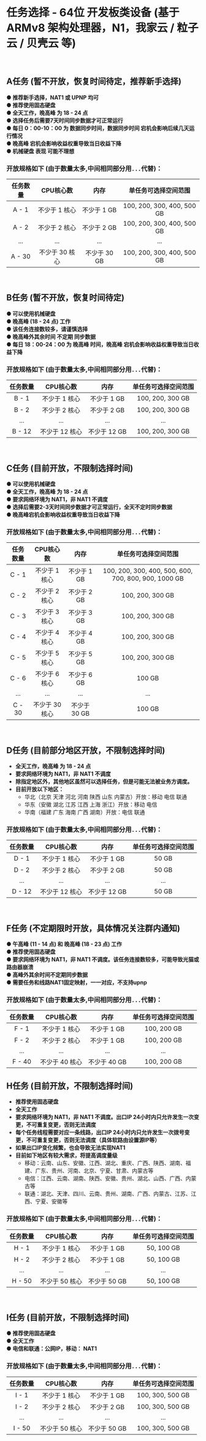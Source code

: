# 任务选择 - 64位 开发板类设备 (基于 ARMv8 架构处理器，N1，我家云 / 粒子云 / 贝壳云 等)
<br>

## A任务 (暂不开放，恢复时间待定，推荐新手选择)
**● 推荐新手选择，NAT1 或 UPNP 均可  
● 推荐使用固态硬盘  
● 全天工作，晚高峰 为 18 - 24 点  
● 选择任务后需要7天时间同步数据才可正常运行  
● 每日 0：00-10：00 为 数据同步时间，数据同步时间 宕机会影响后续几天运行情况  
● 晚高峰 宕机会影响收益权重导致当日收益下降  
● 机械硬盘 表现 可能不理想**  

### 开放规格如下 (由于数量太多,中间相同部分用`...`代替)：
| 任务数量 | CPU核心数 | 内存 | 单任务可选择空间范围 |
| :----:| :----: | :----: | :----: |
| A - 1 | 不少于 1 核心 | 不少于 1 GB | 100, 200, 300, 400, 500 GB |
| A - 2 | 不少于 2 核心 | 不少于 2 GB | 100, 200, 300, 400, 500 GB |
| ... | ... | ... | ... |
| A - 30 | 不少于 30 核心 | 不少于 30 GB | 100, 200, 300, 400, 500 GB |
<br>

## B任务 (暂不开放，恢复时间待定)
**● 可以使用机械硬盘  
● 晚高峰 (18 - 24 点) 工作  
● 该任务连接数较多，请谨慎选择  
● 晚高峰外其余时间 不定期 同步数据  
● 每日 18：00-24：00 为 晚高峰 时间，晚高峰 宕机会影响收益权重导致当日收益下降**  

### 开放规格如下 (由于数量太多,中间相同部分用`...`代替)：
| 任务数量 | CPU核心数 | 内存 | 单任务可选择空间范围 |
| :----:| :----: | :----: | :----: |
| B - 1 | 不少于 1 核心 | 不少于 1 GB | 100, 200, 300 GB |
| B - 2 | 不少于 2 核心 | 不少于 2 GB | 100, 200, 300 GB |
| ... | ... | ... | ... |
| B - 12 | 不少于 12 核心 | 不少于 12 GB | 100, 200, 300 GB |
<br>

## C任务 (目前开放，不限制选择时间)
**● 可以使用机械硬盘  
● 全天工作，晚高峰 为 18 - 24 点  
● 要求网络环境为 NAT1，非 NAT1 不调度  
● 选择后需要2-3天时间同步数据才可正常运行，全天不定时同步数据  
● 晚高峰宕机会影响收益权重导致当日收益下降**  

### 开放规格如下 (由于数量太多,中间相同部分用`...`代替)：
| 任务数量 | CPU核心数 | 内存 | 单任务可选择空间范围 |
| :----:| :----: | :----: | :----: |
| C - 1 | 不少于 1 核心 | 不少于 1 GB | 100, 200, 300, 400, 500, 600, 700, 800, 900, 1000 GB |
| C - 2 | 不少于 2 核心 | 不少于 2 GB | 100, 200, 300 GB |
| C - 3 | 不少于 3 核心 | 不少于 3 GB | 100, 200, 300 GB |
| C - 4 | 不少于 4 核心 | 不少于 4 GB | 100, 200, 300 GB |
| C - 5 | 不少于 5 核心 | 不少于 5 GB | 100, 200, 300 GB |
| C - 6 | 不少于 6 核心 | 不少于 6 GB | 100 GB |
| ... | ... | ... | ... |
| C - 30 | 不少于 30 核心 | 不少于 30 GB | 100 GB |
<br>

## D任务 (目前部分地区开放，不限制选择时间)
- **全天工作，晚高峰 为 18 - 24 点**  
- **要求网络环境为 NAT1，非 NAT1 不调度**  
- **除指定地区外，其他地区虽然可以选择任务，但是可能无法被业务方调度。**  
- **目前开放以下地区：**  
  - 华北（北京 天津 河北 河南 陕西 山东 内蒙古）开放：移动 电信 联通  
  - 华东（安徽 湖北 江苏 江西 上海 浙江）开放：移动 电信  
  - 华南（福建 广东 海南 广西 湖南）开放：电信 联通   

### 开放规格如下 (由于数量太多,中间相同部分用`...`代替)：
| 任务数量 | CPU核心数 | 内存 | 单任务可选择空间范围 |
| :----:| :----: | :----: | :----: |
| D - 1 | 不少于 1 核心 | 不少于 1 GB | 50 GB |
| D - 2 | 不少于 2 核心 | 不少于 2 GB | 50 GB |
| ... | ... | ... | ... |
| D - 12 | 不少于 12 核心 | 不少于 12 GB | 50 GB |
<br>

## F任务 (不定期限时开放，具体情况关注群内通知)
**● 午高峰 (11 - 14 点) 和 晚高峰 (18 - 23 点) 工作  
● 推荐使用固态硬盘  
● 要求网络环境为 NAT1，非 NAT1 不调度。该任务连接数较多，可能导致光猫或路由器崩溃  
● 高峰外其余时间不定期同步数据  
● 需要任务和线路NAT1固定映射，一一对应，不支持upnp**  

### 开放规格如下 (由于数量太多,中间相同部分用`...`代替)：
| 任务数量 | CPU核心数 | 内存 | 单任务可选择空间范围 |
| :----:| :----: | :----: | :----: |
| F - 1 | 不少于 1 核心 | 不少于 1 GB | 100, 200 GB |
| F - 2 | 不少于 2 核心 | 不少于 1 GB | 100, 200 GB |
| ... | ... | ... | ... |
| F - 40 | 不少于 40 核心 | 不少于 40 GB | 100, 200 GB |

## H任务 (目前开放，不限制选择时间)
- **推荐使用固态硬盘**  
- **全天工作**  
- **要求网络环境为 NAT1，非 NAT1 不调度。出口IP 24小时内只允许发生一次变更，不可重复变更，否则无法调度**  
- **每个任务线程需要对应一条线路，出口IP 24小时内只允许发生一次拨号变更，不可重复变更，否则无法调度（具体软路由设置源IP等）**  
- **如果出口IP变化频繁，也会导致无法实现NAT1**
- **目前如下地区有较大需求，将提高调度量级**  
  - 移动：云南、山东、安徽、江西、湖北、重庆、广西、陕西、湖南、福建、广东、贵州、河南、北京、宁夏、甘肃、内蒙古等  
  - 电信：江西、云南、湖南、陕西、安徽、贵州、湖北、山西、广西、内蒙古等  
  - 联通：湖北、天津、四川、云南、贵州、湖南、广西、内蒙古、江苏、江西、宁夏、安徽等  

### 开放规格如下 (由于数量太多,中间相同部分用`...`代替)：
| 任务数量 | CPU核心数 | 内存 | 单任务可选择空间范围 |
| :----:| :----: | :----: | :----: |
| H - 1 | 不少于 1 核心 | 不少于 1 GB | 50, 100 GB |
| H - 2 | 不少于 2 核心 | 不少于 1 GB | 50, 100 GB |
| ... | ... | ... | ... |
| H - 50 | 不少于 50 核心 | 不少于 50 GB | 50, 100 GB |
<br>

## I任务 (目前开放，不限制选择时间)
**● 推荐使用固态硬盘  
● 全天工作  
● 电信和联通：公网IP，移动： NAT1**  

### 开放规格如下 (由于数量太多,中间相同部分用`...`代替)：
| 任务数量 | CPU核心数 | 内存 | 单任务可选择空间范围 |
| :----:| :----: | :----: | :----: |
| I - 1 | 不少于 1 核心 | 不少于 1 GB | 100, 300, 500 GB |
| I - 2 | 不少于 2 核心 | 不少于 2 GB | 100, 300, 500 GB |
| ... | ... | ... | ... |
| I - 50 | 不少于 50 核心 | 不少于 50 GB | 100, 300, 500 GB |
